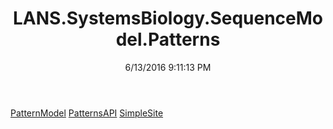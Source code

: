 ﻿---
title: LANS.SystemsBiology.SequenceModel.Patterns
date: 6/13/2016 9:11:13 PM
---

[PatternModel](T-LANS.SystemsBiology.SequenceModel.Patterns.PatternModel.html)
[PatternsAPI](T-LANS.SystemsBiology.SequenceModel.Patterns.PatternsAPI.html)
[SimpleSite](T-LANS.SystemsBiology.SequenceModel.Patterns.SimpleSite.html)
